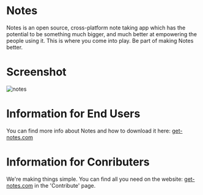 # Notes

Notes is an open source, cross-platform note taking app which has the potential to be something much bigger, and much better at empowering the people using it.
This is where you come into play. Be part of making Notes better.

# Screenshot
![notes](https://cloud.githubusercontent.com/assets/16375940/12075768/5ceeef56-b194-11e5-9b30-94cdc787a80f.png)

# Information for End Users

You can find more info about Notes and how to download it here: <a href="http://get-notes.com" target="_blank">get-notes.com</a>

# Information for Conributers

We're making things simple. You can find all you need on the website: <a href="http://get-notes.com" target="_blank">get-notes.com</a> in the 'Contribute' page.
